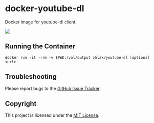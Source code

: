 docker-youtube-dl
=================

Docker image for youtube-dl client.

[![](https://images.microbadger.com/badges/image/phlak/youtube-dl.svg)](http://microbadger.com/#/images/phlak/youtube-dl "Get your own image badge on microbadger.com")

Running the Container
---------------------

    docker run -it --rm -v $PWD:/vol/output phlak/youtube-dl [options] <url>

Troubleshooting
---------------

Please report bugs to the [GitHub Issue Tracker](https://github.com/PHLAK/docker-youtube-dl/issues).

Copyright
---------

This project is licensed under the [MIT License](https://github.com/PHLAK/docker-youtube-dl/blob/master/LICENSE).
